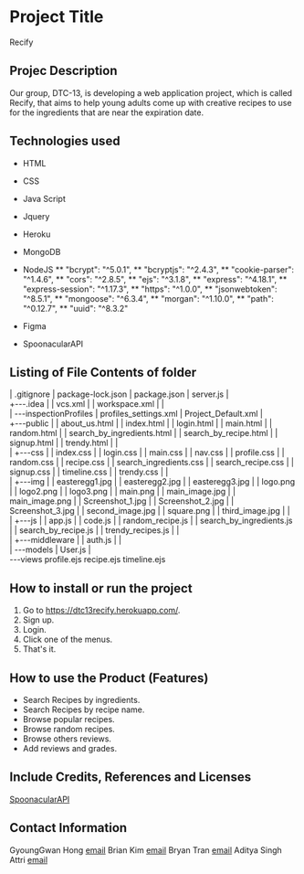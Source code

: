 # Project Title

Recify

## Projec Description

Our group, DTC-13, is developing a web application project, which is called Recify, that aims to help young adults come up with creative recipes to use for the ingredients that are near the expiration date.

## Technologies used

* HTML
* CSS
* Java Script
* Jquery

* Heroku
* MongoDB
* NodeJS
    ** "bcrypt": "^5.0.1",
    ** "bcryptjs": "^2.4.3",
    ** "cookie-parser": "^1.4.6",
    ** "cors": "^2.8.5",
    ** "ejs": "^3.1.8",
    ** "express": "^4.18.1",
    ** "express-session": "^1.17.3",
    ** "https": "^1.0.0",
    ** "jsonwebtoken": "^8.5.1",
    ** "mongoose": "^6.3.4",
    ** "morgan": "^1.10.0",
    ** "path": "^0.12.7",
    ** "uuid": "^8.3.2"
* Figma
* SpoonacularAPI 

## Listing of File Contents of folder

|   .gitignore
|   package-lock.json
|   package.json
|   server.js
|   
+---.idea
|   |   vcs.xml
|   |   workspace.xml
|   |   
|   \---inspectionProfiles
|           profiles_settings.xml
|           Project_Default.xml
|           
+---public
|   |   about_us.html
|   |   index.html
|   |   login.html
|   |   main.html
|   |   random.html
|   |   search_by_ingredients.html
|   |   search_by_recipe.html
|   |   signup.html
|   |   trendy.html
|   |   
|   +---css
|   |       index.css
|   |       login.css
|   |       main.css
|   |       nav.css
|   |       profile.css
|   |       random.css
|   |       recipe.css
|   |       search_ingredients.css
|   |       search_recipe.css
|   |       signup.css
|   |       timeline.css
|   |       trendy.css
|   |       
|   +---img
|   |       easteregg1.jpg
|   |       easteregg2.jpg
|   |       easteregg3.jpg
|   |       logo.png
|   |       logo2.png
|   |       logo3.png
|   |       main.png
|   |       main_image.jpg
|   |       main_image.png
|   |       Screenshot_1.jpg
|   |       Screenshot_2.jpg
|   |       Screenshot_3.jpg
|   |       second_image.jpg
|   |       square.png
|   |       third_image.jpg
|   |       
|   +---js
|   |       app.js
|   |       code.js
|   |       random_recipe.js
|   |       search_by_ingredients.js
|   |       search_by_recipe.js
|   |       trendy_recipes.js
|   |       
|   +---middleware
|   |       auth.js
|   |       
|   \---models
|           User.js
|           
\---views
        profile.ejs
        recipe.ejs
        timeline.ejs
        
## How to install or run the project

1. Go to https://dtc13recify.herokuapp.com/.
2. Sign up.
3. Login.
4. Click one of the menus.
5. That's it.


## How to use the Product (Features)

* Search Recipes by ingredients.
* Search Recipes by recipe name.
* Browse popular recipes.
* Browse random recipes.
* Browse others reviews.
* Add reviews and grades.

## Include Credits, References and Licenses

[SpoonacularAPI](https://spoonacular.com/food-api/docs)

## Contact Information

GyoungGwan Hong [email](hongkh5218@gmail.com)
Brian Kim [email](kkjin0330@gmail.com)
Bryan Tran [email](bryant.business@hotmail.com)
Aditya Singh Attri [email](aditya3650@yahoo.co.in)
